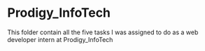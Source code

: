 # Prodigy_InfoTech
This folder contain all the five tasks I was assigned to do as a web developer intern at Prodigy_InfoTech
